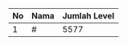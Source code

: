 | No | Nama            | Jumlah Level |
|----|-----------------|--------------|
| 1  | #    |    5577        |
